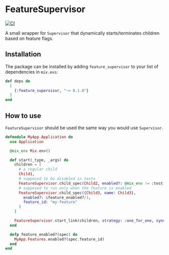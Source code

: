 # FeatureSupervisor

[![CI](https://github.com/nmbrone/feature_supervisor/actions/workflows/ci.yml/badge.svg)](https://github.com/nmbrone/feature_supervisor/actions/workflows/ci.yml)

A small wrapper for `Supervisor` that dynamically starts/terminates children based on feature flags.

## Installation

The package can be installed by adding `feature_supervisor` to your list of dependencies in `mix.exs`:

```elixir
def deps do
  [
    {:feature_supervisor, "~> 0.1.0"}
  ]
end
```

## How to use

`FeatureSupervisor` should be used the same way you would use `Supervisor`.

```elixir
defmodule MyApp.Application do
  use Application

  @mix_env Mix.env()

  def start(_type, _args) do
    children = [
      # a regular child
      Child1,
      # supposed to be disabled in tests
      FeatureSupervisor.child_spec(Child2, enabled?: @mix_env != :test),
      # supposed to run only when the feature is enabled
      FeatureSupervisor.child_spec({Child3, name: Child3},
        enabled?: &feature_enabled?/1,
        feature_id: "my-feature"
      )
    ]

    FeatureSupervisor.start_link(children, strategy: :one_for_one, sync_interval: 1000)
  end

  defp feature_enabled?(spec) do
    MyApp.Features.enabled?(spec.feature_id)
  end
end
```
